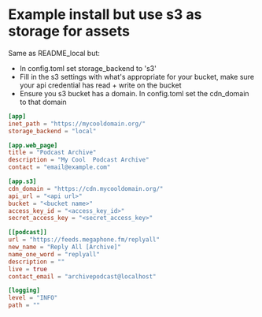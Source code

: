 # Example install but use s3 as storage for assets

Same as README_local but:

* In config.toml set storage_backend to 's3'
* Fill in the s3 settings with what's appropriate for your bucket, make sure your api credential has read + write on the bucket
* Ensure you s3 bucket has a domain. In config.toml set the cdn_domain to that domain

```toml
[app]
inet_path = "https://mycooldomain.org/"
storage_backend = "local"

[app.web_page]
title = "Podcast Archive"
description = "My Cool  Podcast Archive"
contact = "email@example.com"

[app.s3]
cdn_domain = "https://cdn.mycooldomain.org/"
api_url = "<api url>"
bucket = "<bucket name>"
access_key_id = "<access_key_id>"
secret_access_key = "<secret_access_key>"

[[podcast]]
url = "https://feeds.megaphone.fm/replyall"
new_name = "Reply All [Archive]"
name_one_word = "replyall"
description = ""
live = true
contact_email = "archivepodcast@localhost"

[logging]
level = "INFO"
path = ""
```

